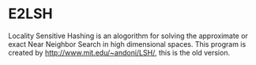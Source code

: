 # E2LSH
  
  Locality Sensitive Hashing is an alogorithm for solving the approximate or exact Near Neighbor Search in high dimensional spaces.
  This program is created by http://www.mit.edu/~andoni/LSH/, this is the old version.
  
  
